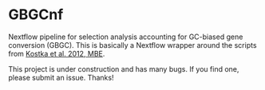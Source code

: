 # GBGCnf
Nextflow pipeline for selection analysis accounting for GC-biased gene conversion (GBGC). This is basically a Nextflow wrapper around the scripts from [Kostka et al. 2012, MBE](https://scholar.google.com/scholar_url?url=https://academic.oup.com/mbe/article-abstract/29/3/1047/1008844&hl=en&sa=T&oi=gsb&ct=res&cd=0&d=17716444972052306756&ei=CnBSYI7WI4-UyQTviLWwCg&scisig=AAGBfm1HDyBbAQnZIwNoY4hkHtyTi1NGWg).

This project is under construction and has many bugs. If you find one, please submit an issue. Thanks!
